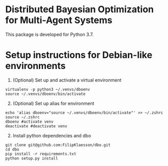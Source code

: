 # Distributed Bayesian Optimization for Multi-Agent Systems

This package is developed for Python 3.7.

# Setup instructions for Debian-like environments

1. (Optional) Set up and activate a virtual environment
```
virtualenv -p python3 ~/.venvs/dboenv
source ~/.venvs/dboenv/bin/activate
```

2. (Optional) Set up alias for environment
```
echo 'alias dboenv="source ~/.venvs/dboenv/bin/activate"' >> ~/.zshrc
source ~/.zshrc  
dboenv #activate venv
deactivate #deactivate venv
```

2. Install python dependencies and dbo
```
git clone git@github.com:FilipKlaesson/dbo.git
cd dbo
pip install -r requirements.txt
python setup.py install
```
